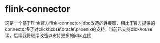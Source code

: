 # flink-connector
这是一个基于Flink官方flink-connector-jdbc改造的连接器，相比于官方提供的connector多了对clickhouse\oracle\phoenix的支持，当前已支持clickhouse读，后续我将继续改造以支持更多的jdbc连接
